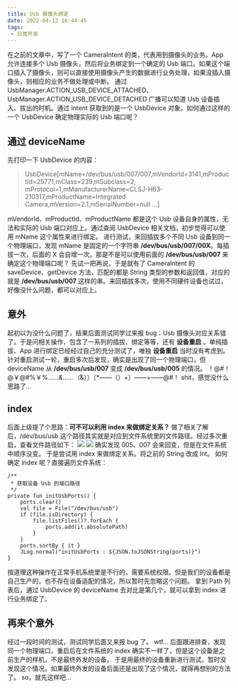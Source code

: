 ```yaml
---
title: Usb 摄像头绑定
date: 2022-04-12 16:44:45
tags:
 - 日常开发
---
```

在之前的文章中，写了一个 CameraIntent 的类，代表用到摄像头的业务。App 允许连接多个 Usb 摄像头，然后将业务绑定到一个确定的 Usb 端口。如果这个端口插入了摄像头，则可以直接使用摄像头产生的数据进行业务处理，如果没插入摄像头，则相应的业务不做处理或中断。
通过 UsbManager.ACTION_USB_DEVICE_ATTACHED、UsbManager.ACTION_USB_DEVICE_DETACHED 广播可以知道 Usb 设备插入、拔出的时机。通过 intent 获取到的是一个 UsbDevice 对象。如何通过这样的一个 UsbDevice 确定物理实际的 Usb 端口呢？

<!-- more -->

## 通过 deviceName
先打印一下 UsbDevice 的内容：
> UsbDevice[mName=/dev/bus/usb/007/007,mVendorId=3141,mProductId=25771,mClass=239,mSubclass=2,
mProtocol=1,mManufacturerName=CLSJ-H63-210317,mProductName=Integrated Camera,mVersion=2.1,mSerialNumber=null ...]

mVendorId、mProductId、mProductName 都是这个 Usb 设备自身的属性，无法和实际的 Usb 端口对应上。通过查阅 UsbDevice 相关文档，初步觉得可以使用 mName 这个属性来进行绑定。
进行测试，来回插拔多个不同 Usb 设备到同一个物理端口，发现 mName 是固定的一个字符串 **/dev/bus/usb/007/00X**。每插拔一次，后面的 X 会自增一次。那是不是可以使用前面的 **/dev/bus/usb/007** 来确定这个物理端口呢？
先试一把再说，于是就有了 CameraIntent 的 saveDevice、getDevice 方法，匹配的都是 String 类型的参数和返回值，对应的就是 **/dev/bus/usb/007** 这样的串。来回插拔多次，使用不同硬件设备也试过，好像没什么问题，都可以对应上。

## 意外
起初以为没什么问题了，结果后面测试同学过来报 bug：Usb 摄像头对应关系错了。于是问相关操作，包含了一系列的插拔、绑定等等，还有 **设备重启** 。单纯插拔、App 进行绑定已经经过自己的充分测试了，唯独 **设备重启** 当时没有考虑到。
针对重启测试一轮，重启多次后发现，确实是出现了同一个物理端口，但 deviceName 从 **/dev/bus/usb/007** 变成 **/dev/bus/usb/005** 的情况。
！@#！@￥@#%￥%……*&……（*&））（*——（）+）——+——@#！
shit，感觉没什么思路了...

## index
后面上级提了个思路：**可不可以利用 index 来做绑定关系？**
做了相关了解后，/dev/bus/usb 这个路径其实就是对应到文件系统里的文件路径。经过多次重启，查看文件路径如下：
![](https://images-1258496336.cos.ap-chengdu.myqcloud.com/2022/WechatIMG275.png)
![](https://images-1258496336.cos.ap-chengdu.myqcloud.com/2022/WechatIMG276.png)
确实发现 005、007 会来回变，但是在文件系统中顺序没变。
于是尝试用 index 来做绑定关系。将之前的 String 改成 Int。
如何确定 index 呢？直接遍历文件系统：
```
/**
 * 获取设备 Usb 的端口路径
 */
private fun initUsbPorts() {
    ports.clear()
    val file = File("/dev/bus/usb")
    if (file.isDirectory) {
        file.listFiles()?.forEach {
            ports.add(it.absolutePath)
        }
    }
    ports.sortBy { it }
    JLog.normal("initUsbPorts : ${JSON.toJSONString(ports)}")
}
```
按道理这种操作在正常手机系统里是不行的，需要系统权限。但是我们的设备都是自己生产的，也不存在设备适配的情况，所以暂时先忽略这个问题。
拿到 Path 列表后，通过 UsbDevice 的 deviceName 去对比是第几个，就可以拿到 index 进行业务绑定了。

## 再来个意外
经过一段时间的测试，测试同学后面又来报 bug 了。
wtf...
后面跟进排查，发现同一个物理端口，重启后在文件系统的 index 确实不一样了，但是这个设备是之前生产的样机，不是最终外发的设备。
于是用最终的设备重新进行测试，暂时没发现这个情况。如果最终外发的设备后面还是出现了这个情况，就得再想别的方法了。
so，就先这样吧...
